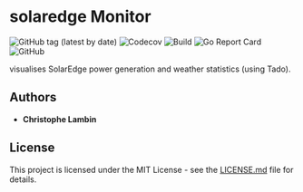 # solaredge Monitor
![GitHub tag (latest by date)](https://img.shields.io/github/v/tag/clambin/solaredge-monitor?color=green&label=Release&style=plastic)
![Codecov](https://img.shields.io/codecov/c/gh/clambin/solaredge-monitor?style=plastic)
![Build](https://github.com/clambin/solaredge-monitor/workflows/Build/badge.svg)
![Go Report Card](https://goreportcard.com/badge/github.com/clambin/solaredge-monitor)
![GitHub](https://img.shields.io/github/license/clambin/solaredge-monitor?style=plastic)

visualises SolarEdge power generation and weather statistics (using Tado). 

## Authors

* **Christophe Lambin**

## License

This project is licensed under the MIT License - see the [LICENSE.md](LICENSE.md) file for details.
